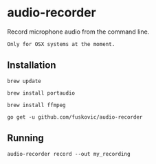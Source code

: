 # audio-recorder

Record microphone audio from the command line.

`Only for OSX systems at the moment.`


## Installation

    brew update

    brew install portaudio

    brew install ffmpeg

    go get -u github.com/fuskovic/audio-recorder

## Running

    audio-recorder record --out my_recording


